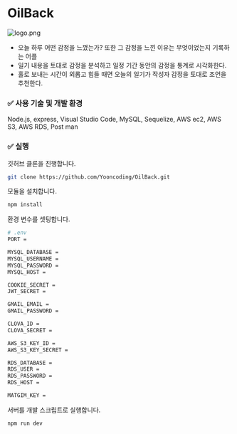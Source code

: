 # OilBack

![logo.png](https://user-images.githubusercontent.com/63987872/201514067-efdedc4b-5e50-47e0-9ec1-707cc01bfef3.png)

- 오늘 하루 어떤 감정을 느꼈는가? 또한 그 감정을 느낀 이유는 무엇이었는지 기록하는 어플
- 일기 내용을 토대로 감정을 분석하고 일정 기간 동안의 감정을 통계로 시각화한다.
- 홀로 보내는 시간이 외롭고 힘들 때면 오늘의 일기가 작성자 감정을 토대로 조언을 추천한다.

### **✅ 사용 기술 및 개발 환경**

Node.js, express, Visual Studio Code, MySQL, Sequelize, AWS ec2, AWS S3, AWS RDS, Post man

### **✅ 실행**

깃허브 클론을 진행합니다.

```bash
git clone https://github.com/Yooncoding/OilBack.git
```

모듈을 설치합니다.

```bash
npm install
```

환경 변수를 셋팅합니다.

```bash
# .env
PORT =

MYSQL_DATABASE =
MYSQL_USERNAME =
MYSQL_PASSWORD =
MYSQL_HOST =

COOKIE_SECRET =
JWT_SECRET =

GMAIL_EMAIL =
GMAIL_PASSWORD =

CLOVA_ID =
CLOVA_SECRET =

AWS_S3_KEY_ID =
AWS_S3_KEY_SECRET =

RDS_DATABASE =
RDS_USER =
RDS_PASSWORD =
RDS_HOST =

MATGIM_KEY =
```

서버를 개발 스크립트로 실행합니다.

```bash
npm run dev
```
